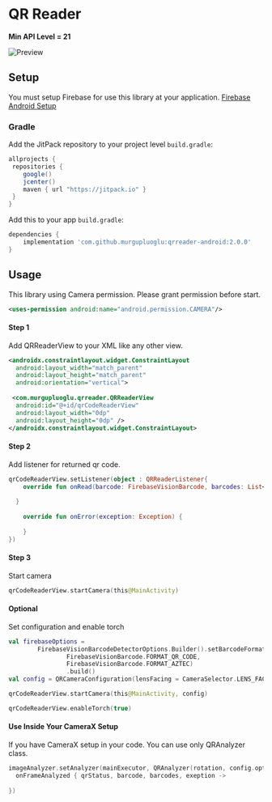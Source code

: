 
# QR Reader

**Min API Level = 21**

![Preview](https://github.com/murgupluoglu/qrreader-android/blob/master/github/sample.gif)
## Setup

You must setup Firebase for use this library at your application. 
[Firebase Android Setup](https://firebase.google.com/docs/android/setup)

### Gradle

Add the JitPack repository to your project level `build.gradle`:

```groovy
allprojects {
 repositories {
    google()
    jcenter()
    maven { url "https://jitpack.io" }
 }
}
```

Add this to your app `build.gradle`:

```groovy
dependencies {
	implementation 'com.github.murgupluoglu:qrreader-android:2.0.0'
}
```

## Usage

This library using Camera permission. Please grant permission before start. 

```xml
<uses-permission android:name="android.permission.CAMERA"/>
```

#### Step 1

Add QRReaderView to your XML like any other view.

```xml
<androidx.constraintlayout.widget.ConstraintLayout 
  android:layout_width="match_parent"  
  android:layout_height="match_parent"  
  android:orientation="vertical">  
  
 <com.murgupluoglu.qrreader.QRReaderView  
  android:id="@+id/qrCodeReaderView"  
  android:layout_width="0dp"  
  android:layout_height="0dp" />
</androidx.constraintlayout.widget.ConstraintLayout>
```

#### Step 2
Add listener for returned qr code.
```kotlin
qrCodeReaderView.setListener(object : QRReaderListener{  
    override fun onRead(barcode: FirebaseVisionBarcode, barcodes: List<FirebaseVisionBarcode>) {  
        
  }  
  
    override fun onError(exception: Exception) {  
        
    }  
})
```
#### Step 3
Start camera
```kotlin
qrCodeReaderView.startCamera(this@MainActivity)
```

#### Optional
Set configuration and enable torch
```kotlin
val firebaseOptions =  
        FirebaseVisionBarcodeDetectorOptions.Builder().setBarcodeFormats(  
                FirebaseVisionBarcode.FORMAT_QR_CODE,  
                FirebaseVisionBarcode.FORMAT_AZTEC)  
                .build()  
val config = QRCameraConfiguration(lensFacing = CameraSelector.LENS_FACING_FRONT, options = firebaseOptions)

qrCodeReaderView.startCamera(this@MainActivity, config)

qrCodeReaderView.enableTorch(true)
```

#### Use Inside Your CameraX Setup
If you have CameraX setup in your code. You can use only QRAnalyzer class.
```kotlin
imageAnalyzer.setAnalyzer(mainExecutor, QRAnalyzer(rotation, config.options).apply {  
  onFrameAnalyzed { qrStatus, barcode, barcodes, exeption ->  
  
})
```
